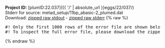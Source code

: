**Project ID:** [plumID:22.037]({{ '/' | absolute_url }}eggs/22/037/)  
Stderr for source:  metad_setup/11bp_abasic-2_plumed.dat   
Download: [zipped raw stdout](11bp_abasic-2_plumed.dat.plumed_master.stdout.txt.zip) - [zipped raw stderr](11bp_abasic-2_plumed.dat.plumed_master.stderr.txt.zip) 
{% raw %}
<pre>
#! Only the first 1000 rows of the error file are shown below
#! To inspect the full error file, please download the zipped raw stderr file above
</pre>
{% endraw %}
